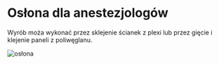 # Osłona dla anestezjologów
Wyrób moża wykonać przez sklejenie ścianek z plexi lub przez gięcie i klejenie paneli z poliwęglanu.

![osłona](osłona4.png)
